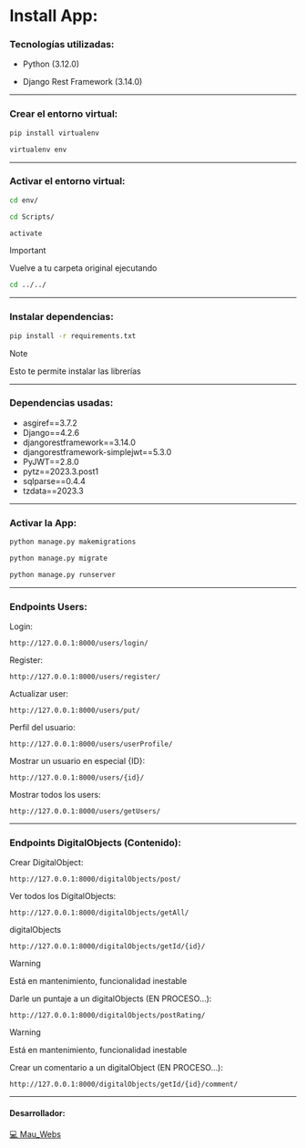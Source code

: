 # Install App:

### Tecnologías utilizadas:

- Python (3.12.0)

- Django Rest Framework (3.14.0)

------------------------------------------------------

### Crear el entorno virtual:

```bash
pip install virtualenv
```

```bash
virtualenv env
```

------------------------------------------------------

### Activar el entorno virtual:

```bash
cd env/
```

```bash
cd Scripts/
```

```bash
activate
```

> [!IMPORTANT]
> Vuelve a tu carpeta original ejecutando

```bash
cd ../../
```

------------------------------------------------------

### Instalar dependencias:

```bash
pip install -r requirements.txt
```

> [!NOTE]
> Esto te permite instalar las librerías

------------------------------------------------------

### Dependencias usadas:

- asgiref==3.7.2
- Django==4.2.6
- djangorestframework==3.14.0
- djangorestframework-simplejwt==5.3.0
- PyJWT==2.8.0
- pytz==2023.3.post1
- sqlparse==0.4.4
- tzdata==2023.3

------------------------------------------------------

### Activar la App:

```bash
python manage.py makemigrations
```

```bash
python manage.py migrate  
```

```bash
python manage.py runserver
```

------------------------------------------------------

### Endpoints Users:

Login:

    http://127.0.0.1:8000/users/login/

Register:
    
    http://127.0.0.1:8000/users/register/

Actualizar user:
    
    http://127.0.0.1:8000/users/put/

Perfil del usuario:
    
    http://127.0.0.1:8000/users/userProfile/

Mostrar un usuario en especial {ID}:
    
    http://127.0.0.1:8000/users/{id}/

Mostrar todos los users:
    
    http://127.0.0.1:8000/users/getUsers/

------------------------------------------------------

### Endpoints DigitalObjects (Contenido):

Crear DigitalObject:

    http://127.0.0.1:8000/digitalObjects/post/

Ver todos los DigitalObjects:

    http://127.0.0.1:8000/digitalObjects/getAll/

digitalObjects

    http://127.0.0.1:8000/digitalObjects/getId/{id}/

> [!WARNING]
> Está en mantenimiento, funcionalidad inestable

Darle un puntaje a un digitalObjects (EN PROCESO...):

    http://127.0.0.1:8000/digitalObjects/postRating/

> [!WARNING]
> Está en mantenimiento, funcionalidad inestable

Crear un comentario a un digitalObject (EN PROCESO...):
    
    http://127.0.0.1:8000/digitalObjects/getId/{id}/comment/

------------------------------------------------------

#### Desarrollador:

[💻 Mau_Webs](https://github.com/MauWebs?tab=repositories)